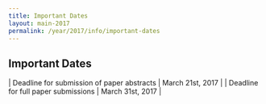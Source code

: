 ```yaml
---
title: Important Dates
layout: main-2017
permalink: /year/2017/info/important-dates
---
```


## Important Dates

| Deadline for submission of paper abstracts  | March 21st, 2017 |
| Deadline for full paper submissions         | March 31st, 2017 |

